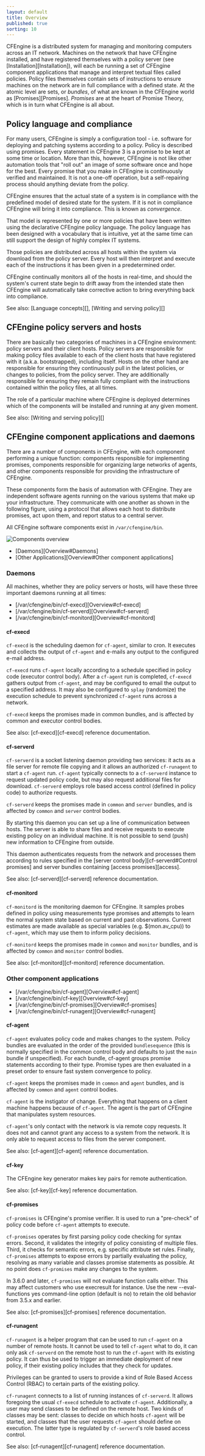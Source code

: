 ```yaml
---
layout: default
title: Overview
published: true
sorting: 10
---
```


CFEngine is a distributed system for managing and monitoring computers across an IT network. Machines on the network that have CFEngine installed, and have registered themselves with a policy server (see [Installation][Installation]), will each be running a set of CFEngine component applications that manage and interpret textual files called policies. Policy files themselves contain sets of instructions to ensure machines on the network are in full compliance with a defined state. At the atomic level are sets, or *bundles*, of what are known in the CFEngine world as [Promises][Promises]. *Promises* are at the heart of Promise Theory, which is in turn what CFEngine is all about.

## Policy language and compliance

For many users, CFEngine is simply a configuration tool - i.e. software for deploying and patching systems according to a policy. Policy is described using promises. Every statement in CFEngine 3 is a promise to be kept at some time or location. More than this, however, CFEngine is not like other automation tools that "roll out" an image of some software once and hope for the best. Every promise that you make in CFEngine is continuously verified and maintained. It is not a one-off operation, but a self-repairing process should anything deviate from the policy.

CFEngine ensures that the actual state of a system is in compliance with the predefined model of desired state for the system. If it is not in compliance CFEngine will bring it into compliance.  This is known as *convergence*.

That model is represented by one or more policies that have been written using the declarative CFEngine policy language. The policy language has been designed with a vocabulary that is intuitive, yet at the same time can still support the design of highly complex IT systems.

Those policies are distributed across all hosts within the system via download from the policy server. Every host will then interpret and execute each of the instructions it has been given in a predetermined order.

CFEngine continually monitors all of the hosts in real-time, and should the system's current state begin to drift away from the intended state then CFEngine will automatically take corrective action to bring everything back into compliance.

See also: [Language concepts][], [Writing and serving policy][]

## CFEngine policy servers and hosts

There are basically two categories of machines in a CFEngine environment: policy servers and their client hosts. Policy servers are responsible for making policy files available to each of the client hosts that have registered with it (a.k.a. bootstrapped), including itself. Hosts on the other hand are responsible for ensuring they continuously pull in the latest policies, or changes to policies, from the policy server. They are additionally responsible for ensuring they remain fully compliant with the instructions contained within the policy files, at all times.

The role of a particular machine where CFEngine is deployed determines which of the components will be installed and running at any given moment.

See also: [Writing and serving policy][]

## CFEngine component applications and daemons

There are a number of components in CFEngine, with each component performing a
unique function: components responsible for implementing promises, components
responsible for organizing large networks of agents, and other components
responsible for providing the infrastructure of CFEngine.

These components form the basis of automation with CFEngine. They are
independent software agents running on the various systems that make up your
infrastructure. They communicate with one another as shown in the following
figure, using a protocol that allows each host to distribute promises, act
upon them, and report status to a central server.

All CFEngine software components exist in `/var/cfengine/bin`.

![Components overview](components-overview.png)

* [Daemons][Overview#Daemons]
* [Other Applications][Overview#Other component applications]

### Daemons

All machines, whether they are policy servers or hosts, will have these three important daemons running at all times:

* [/var/cfengine/bin/cf-execd][Overview#cf-execd]
* [/var/cfengine/bin/cf-serverd][Overview#cf-serverd]
* [/var/cfengine/bin/cf-monitord][Overview#cf-monitord]

#### cf-execd

`cf-execd` is the scheduling daemon for `cf-agent`, similar to cron. It executes and collects the output of `cf-agent` and
e-mails any output to the configured e-mail address.

`cf-execd` runs `cf-agent` locally according to a schedule specified in policy code (executor control body). After a `cf-agent` run is completed, `cf-execd` gathers output from `cf-agent`, and may be configured to email the output to a specified address. It may also be configured to `splay` (randomize) the execution schedule to prevent synchronized `cf-agent` runs across a network.

`cf-execd` keeps the promises made in common bundles, and is affected by common and executor control bodies.

See also: [cf-execd][cf-execd] reference documentation.

#### cf-serverd

`cf-serverd` is a socket listening daemon providing two services: it acts as a file server for remote file copying and it allows an authorized `cf-runagent` to start a `cf-agent` run. `cf-agent` typically connects to a `cf-serverd` instance to request updated policy code, but may also request additional files for download. `cf-serverd` employs role based access control (defined in policy code) to authorize requests.

`cf-serverd` keeps the promises made in `common` and `server` bundles, and is affected by `common` and `server` control bodies.

By starting this daemon you can set up a line of communication between hosts.
The server is able to share files and receive requests to execute existing
policy on an individual machine. It is not possible to send (push) new
information to CFEngine from outside.

This daemon authenticates requests from the network and processes them
according to rules specified in the
[server control body][cf-serverd#Control promises] and server bundles
containing [access promises][access].

See also: [cf-serverd][cf-serverd] reference documentation.

#### cf-monitord

`cf-monitord` is the monitoring daemon for CFEngine. It samples probes defined in policy using measurements type promises and attempts to learn the normal system state based on current and past observations. Current estimates are made available as special variables (e.g. $(mon.av_cpu)) to `cf-agent`, which may use them to inform policy decisions.

`cf-monitord` keeps the promises made in `common` and `monitor` bundles, and is affected by `common` and `monitor` control bodies.

See also: [cf-monitord][cf-monitord] reference documentation.

### Other component applications

* [/var/cfengine/bin/cf-agent][Overview#cf-agent]
* [/var/cfengine/bin/cf-key][Overview#cf-key]
* [/var/cfengine/bin/cf-promises][Overview#cf-promises]
* [/var/cfengine/bin/cf-runagent][Overview#cf-runagent]

#### cf-agent

`cf-agent` evaluates policy code and makes changes to the system. Policy bundles are evaluated in the order of the provided `bundlesequence` (this is normally specified in the common control body and defaults to just the `main` bundle if unspecified). For each bundle, cf-agent groups promise statements according to their type. Promise types are then evaluated in a preset order to ensure fast system convergence to policy.

`cf-agent` keeps the promises made in `common` and `agent` bundles, and is affected by `common` and `agent` control bodies.

`cf-agent` is the instigator of change. Everything that happens on a client machine
happens because of `cf-agent`. The agent is the part of CFEngine that
manipulates system resources.

`cf-agent`'s only contact with the network is via remote copy requests. It
does not and cannot grant any access to a system from the network. It is only
able to request access to files from the server component.

See also: [cf-agent][cf-agent] reference documentation.

#### cf-key

The CFEngine key generator makes key pairs for remote authentication.

See also: [cf-key][cf-key] reference documentation.

#### cf-promises

`cf-promises` is CFEngine's promise verifier. It is used to run a "pre-check" of
policy code before `cf-agent` attempts to execute.

`cf-promises` operates by first parsing policy code checking for syntax errors. Second, it validates the integrity of policy consisting of multiple files. Third, it checks for semantic errors, e.g. specific attribute set rules. Finally, `cf-promises` attempts to expose errors by partially evaluating the policy, resolving as many variable and classes promise statements as possible. At no point does `cf-promises` make any changes to the system.

In 3.6.0 and later, `cf-promises` will not evaluate function calls either. This may affect customers who use execresult for instance. Use the new --eval-functions yes command-line option (default is no) to retain the old behavior from 3.5.x and earlier.

See also: [cf-promises][cf-promises] reference documentation.

#### cf-runagent

`cf-runagent` is a helper program that can be used to run `cf-agent` on a number of remote
hosts. It cannot be used to tell `cf-agent` what to do, it can only ask
`cf-serverd` on the remote host to run the `cf-agent` with its existing
policy. It can thus be used to trigger an immediate deployment of new policy,
if their existing policy includes that they check for updates.

Privileges can be granted to users to provide a kind of Role Based Access
Control (RBAC) to certain parts of the existing policy.

`cf-runagent` connects to a list of running instances of `cf-serverd`. It allows foregoing the usual `cf-execd` schedule to activate `cf-agent`. Additionally, a user may send classes to be defined on the remote host. Two kinds of classes may be sent: classes to decide on which hosts `cf-agent` will be started, and classes that the user requests `cf-agent` should define on execution. The latter type is regulated by `cf-serverd`'s role based access control.

See also: [cf-runagent][cf-runagent] reference documentation.
